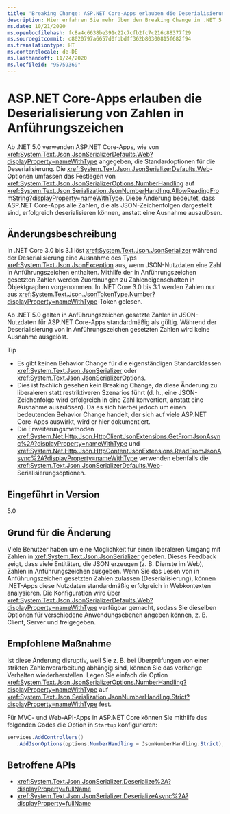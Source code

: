 ```yaml
---
title: 'Breaking Change: ASP.NET Core-Apps erlauben die Deserialisierung von Zahlen in Anführungszeichen'
description: Hier erfahren Sie mehr über den Breaking Change in .NET 5.0, durch den ASP.NET Core-Apps alle Zahlen, die als JSON-Zeichenfolgen dargestellt sind, erfolgreich deserialisieren, anstatt eine Ausnahme auszulösen.
ms.date: 10/21/2020
ms.openlocfilehash: fc8a4c6638be391c22c7cfb2fc7c216c88377f29
ms.sourcegitcommit: d8020797a6657d0fbbdff362b80300815f682f94
ms.translationtype: HT
ms.contentlocale: de-DE
ms.lasthandoff: 11/24/2020
ms.locfileid: "95759369"
---
```

# <a name="aspnet-core-apps-allow-deserializing-quoted-numbers"></a>ASP.NET Core-Apps erlauben die Deserialisierung von Zahlen in Anführungszeichen

Ab .NET 5.0 verwenden ASP.NET Core-Apps, wie von <xref:System.Text.Json.JsonSerializerDefaults.Web?displayProperty=nameWithType> angegeben, die Standardoptionen für die Deserialisierung. Die <xref:System.Text.Json.JsonSerializerDefaults.Web>-Optionen umfassen das Festlegen von <xref:System.Text.Json.JsonSerializerOptions.NumberHandling> auf <xref:System.Text.Json.Serialization.JsonNumberHandling.AllowReadingFromString?displayProperty=nameWithType>. Diese Änderung bedeutet, dass ASP.NET Core-Apps alle Zahlen, die als JSON-Zeichenfolgen dargestellt sind, erfolgreich deserialisieren können, anstatt eine Ausnahme auszulösen.

## <a name="change-description"></a>Änderungsbeschreibung

In .NET Core 3.0 bis 3.1 löst <xref:System.Text.Json.JsonSerializer> während der Deserialisierung eine Ausnahme des Typs <xref:System.Text.Json.JsonException> aus, wenn JSON-Nutzdaten eine Zahl in Anführungszeichen enthalten. Mithilfe der in Anführungszeichen gesetzten Zahlen werden Zuordnungen zu Zahleneigenschaften in Objektgraphen vorgenommen. In .NET Core 3.0 bis 3.1 werden Zahlen nur aus <xref:System.Text.Json.JsonTokenType.Number?displayProperty=nameWithType>-Token gelesen.

Ab .NET 5.0 gelten in Anführungszeichen gesetzte Zahlen in JSON-Nutzdaten für ASP.NET Core-Apps standardmäßig als gültig. Während der Deserialisierung von in Anführungszeichen gesetzten Zahlen wird keine Ausnahme ausgelöst.

> [!TIP]
>
> - Es gibt keinen Behavior Change für die eigenständigen Standardklassen <xref:System.Text.Json.JsonSerializer> oder <xref:System.Text.Json.JsonSerializerOptions>.
> - Dies ist fachlich gesehen kein Breaking Change, da diese Änderung zu liberaleren statt restriktiveren Szenarios führt (d. h., eine JSON-Zeichenfolge wird erfolgreich in eine Zahl konvertiert, anstatt eine Ausnahme auszulösen). Da es sich hierbei jedoch um einen bedeutenden Behavior Change handelt, der sich auf viele ASP.NET Core-Apps auswirkt, wird er hier dokumentiert.
> - Die Erweiterungsmethoden <xref:System.Net.Http.Json.HttpClientJsonExtensions.GetFromJsonAsync%2A?displayProperty=nameWithType> und <xref:System.Net.Http.Json.HttpContentJsonExtensions.ReadFromJsonAsync%2A?displayProperty=nameWithType> verwenden ebenfalls die <xref:System.Text.Json.JsonSerializerDefaults.Web>-Serialisierungsoptionen.

## <a name="version-introduced"></a>Eingeführt in Version

5.0

## <a name="reason-for-change"></a>Grund für die Änderung

Viele Benutzer haben um eine Möglichkeit für einen liberaleren Umgang mit Zahlen in <xref:System.Text.Json.JsonSerializer> gebeten. Dieses Feedback zeigt, dass viele Entitäten, die JSON erzeugen (z. B. Dienste im Web), Zahlen in Anführungszeichen ausgeben. Wenn Sie das Lesen von in Anführungszeichen gesetzten Zahlen zulassen (Deserialisierung), können .NET-Apps diese Nutzdaten standardmäßig erfolgreich in Webkontexten analysieren. Die Konfiguration wird über <xref:System.Text.Json.JsonSerializerDefaults.Web?displayProperty=nameWithType> verfügbar gemacht, sodass Sie dieselben Optionen für verschiedene Anwendungsebenen angeben können, z. B. Client, Server und freigegeben.

## <a name="recommended-action"></a>Empfohlene Maßnahme

Ist diese Änderung disruptiv, weil Sie z. B. bei Überprüfungen von einer strikten Zahlenverarbeitung abhängig sind, können Sie das vorherige Verhalten wiederherstellen. Legen Sie einfach die Option <xref:System.Text.Json.JsonSerializerOptions.NumberHandling?displayProperty=nameWithType> auf <xref:System.Text.Json.Serialization.JsonNumberHandling.Strict?displayProperty=nameWithType> fest.

Für MVC- und Web-API-Apps in ASP.NET Core können Sie mithilfe des folgenden Codes die Option in `Startup` konfigurieren:

```csharp
services.AddControllers()
   .AddJsonOptions(options.NumberHandling = JsonNumberHandling.Strict);
```

## <a name="affected-apis"></a>Betroffene APIs

- <xref:System.Text.Json.JsonSerializer.Deserialize%2A?displayProperty=fullName>
- <xref:System.Text.Json.JsonSerializer.DeserializeAsync%2A?displayProperty=fullName>

<!--

### Affected APIs

- `Overload:System.Text.Json.JsonSerializer.Deserialize`
- `Overload:System.Text.Json.JsonSerializer.DeserializeAsync`

### Category

- ASP.NET Core
- Serialization

-->

